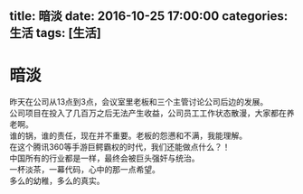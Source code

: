 title: 暗淡
date: 2016-10-25 17:00:00
categories:  生活
tags: [生活]
---

# 暗淡
昨天在公司从13点到3点，会议室里老板和三个主管讨论公司后边的发展。  
公司项目在投入了几百万之后无法产生收益，公司员工工作状态散漫，大家都在养老啊。  
谁的锅，谁的责任，现在并不重要。老板的怨懑和不满，我能理解。  
在这个腾讯360等手游巨鳄霸权的时代，我们还能做点什么？！  
中国所有的行业都是一样，最终会被巨头强奸与统治。  
一杯淡茶，一幕代码，心中的那一点希望。  
多么的幼稚，多么的真实。  
